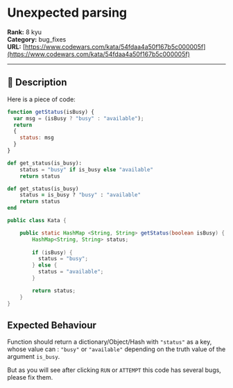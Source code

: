 # Unexpected parsing

**Rank:** 8 kyu  
**Category:** bug_fixes  
**URL:** [https://www.codewars.com/kata/54fdaa4a50f167b5c000005f](https://www.codewars.com/kata/54fdaa4a50f167b5c000005f)

---

## 📝 Description

Here is a piece of code:
```javascript
function getStatus(isBusy) {
  var msg = (isBusy ? "busy" : "available");
  return 
  {
    status: msg
  }
}
```

```python
def get_status(is_busy):
    status = "busy" if is_busy else "available"
    return status
```

```ruby
def get_status(is_busy)
    status = is_busy ? "busy" : "available"
    return status
end
```

```java
public class Kata {

    public static HashMap <String, String> getStatus(boolean isBusy) {
        HashMap<String, String> status;
      
        if (isBusy) {
          status = "busy";
        } else {
          status = "available";
        }

        return status;
    }
}
```


## Expected Behaviour
Function should return a dictionary/Object/Hash with `"status"` as a key, whose value can : `"busy"` or `"available"` depending on the truth value of the argument `is_busy`.

But as you will see after clicking `RUN` or `ATTEMPT` this code has several bugs, please fix them.
